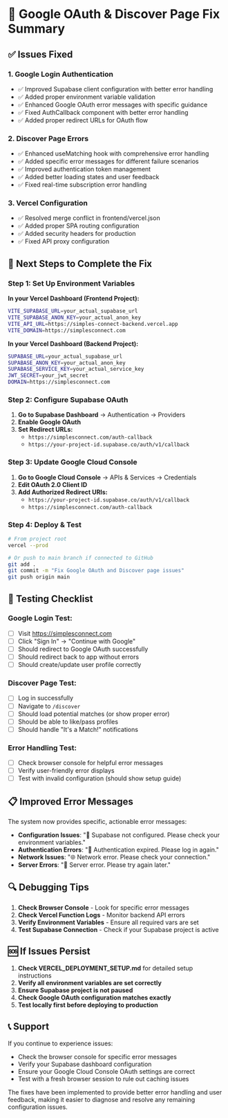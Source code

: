 # 🔧 Google OAuth & Discover Page Fix Summary

## ✅ Issues Fixed

### 1. **Google Login Authentication**
- ✅ Improved Supabase client configuration with better error handling
- ✅ Added proper environment variable validation  
- ✅ Enhanced Google OAuth error messages with specific guidance
- ✅ Fixed AuthCallback component with better error handling
- ✅ Added proper redirect URLs for OAuth flow

### 2. **Discover Page Errors**
- ✅ Enhanced useMatching hook with comprehensive error handling
- ✅ Added specific error messages for different failure scenarios
- ✅ Improved authentication token management
- ✅ Added better loading states and user feedback
- ✅ Fixed real-time subscription error handling

### 3. **Vercel Configuration**
- ✅ Resolved merge conflict in frontend/vercel.json
- ✅ Added proper SPA routing configuration
- ✅ Added security headers for production
- ✅ Fixed API proxy configuration

## 🚀 Next Steps to Complete the Fix

### Step 1: Set Up Environment Variables

**In your Vercel Dashboard (Frontend Project):**
```bash
VITE_SUPABASE_URL=your_actual_supabase_url
VITE_SUPABASE_ANON_KEY=your_actual_anon_key
VITE_API_URL=https://simples-connect-backend.vercel.app
VITE_DOMAIN=https://simplesconnect.com
```

**In your Vercel Dashboard (Backend Project):**
```bash
SUPABASE_URL=your_actual_supabase_url
SUPABASE_ANON_KEY=your_actual_anon_key
SUPABASE_SERVICE_KEY=your_actual_service_key
JWT_SECRET=your_jwt_secret
DOMAIN=https://simplesconnect.com
```

### Step 2: Configure Supabase OAuth

1. **Go to Supabase Dashboard** → Authentication → Providers
2. **Enable Google OAuth**
3. **Set Redirect URLs:**
   - `https://simplesconnect.com/auth-callback`
   - `https://your-project-id.supabase.co/auth/v1/callback`

### Step 3: Update Google Cloud Console

1. **Go to Google Cloud Console** → APIs & Services → Credentials
2. **Edit OAuth 2.0 Client ID**
3. **Add Authorized Redirect URIs:**
   - `https://your-project-id.supabase.co/auth/v1/callback`
   - `https://simplesconnect.com/auth-callback`

### Step 4: Deploy & Test

```bash
# From project root
vercel --prod

# Or push to main branch if connected to GitHub
git add .
git commit -m "Fix Google OAuth and Discover page issues"
git push origin main
```

## 🧪 Testing Checklist

### Google Login Test:
- [ ] Visit https://simplesconnect.com
- [ ] Click "Sign In" → "Continue with Google"
- [ ] Should redirect to Google OAuth successfully
- [ ] Should redirect back to app without errors
- [ ] Should create/update user profile correctly

### Discover Page Test:
- [ ] Log in successfully
- [ ] Navigate to `/discover`
- [ ] Should load potential matches (or show proper error)
- [ ] Should be able to like/pass profiles
- [ ] Should handle "It's a Match!" notifications

### Error Handling Test:
- [ ] Check browser console for helpful error messages
- [ ] Verify user-friendly error displays
- [ ] Test with invalid configuration (should show setup guide)

## 📋 Improved Error Messages

The system now provides specific, actionable error messages:

- **Configuration Issues**: "🔧 Supabase not configured. Please check your environment variables."
- **Authentication Errors**: "🔐 Authentication expired. Please log in again."  
- **Network Issues**: "🌐 Network error. Please check your connection."
- **Server Errors**: "🔧 Server error. Please try again later."

## 🔍 Debugging Tips

1. **Check Browser Console** - Look for specific error messages
2. **Check Vercel Function Logs** - Monitor backend API errors
3. **Verify Environment Variables** - Ensure all required vars are set
4. **Test Supabase Connection** - Check if your Supabase project is active

## 🆘 If Issues Persist

1. **Check VERCEL_DEPLOYMENT_SETUP.md** for detailed setup instructions
2. **Verify all environment variables are set correctly**
3. **Ensure Supabase project is not paused**
4. **Check Google OAuth configuration matches exactly**
5. **Test locally first before deploying to production**

## 📞 Support

If you continue to experience issues:
- Check the browser console for specific error messages
- Verify your Supabase dashboard configuration
- Ensure your Google Cloud Console OAuth settings are correct
- Test with a fresh browser session to rule out caching issues

The fixes have been implemented to provide better error handling and user feedback, making it easier to diagnose and resolve any remaining configuration issues. 